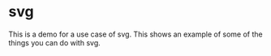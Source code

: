 # svg
This is a demo for a use case of svg. This shows an example of some of the things you can do with svg.
